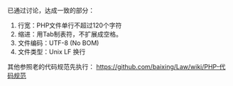 已通过讨论，达成一致的部分：

1. 行宽：PHP文件单行不超过120个字符
2. 缩进：用Tab制表符，不扩展成空格。
3. 文件编码：UTF-8 (No BOM)
4. 文件类型：Unix LF 换行

其他参照老的代码规范先执行：
<https://github.com/baixing/Law/wiki/PHP-代码规范>